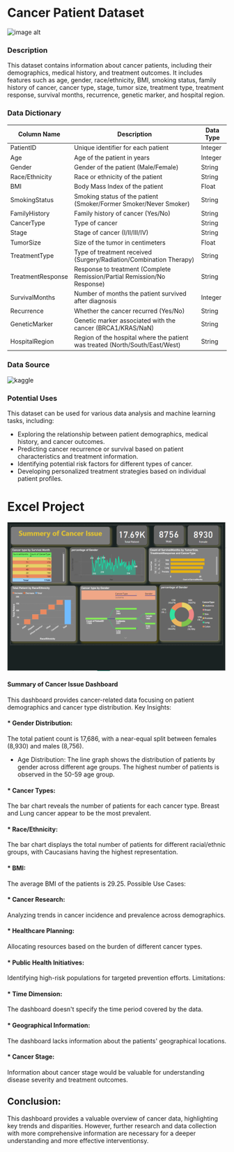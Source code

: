 # Cancer Patient Dataset

![image alt](https://news.cuanschutz.edu/hubfs/NCI%20data.png)
### Description

This dataset contains information about cancer patients, including their demographics, medical history, and treatment outcomes. It includes features such as age, gender, race/ethnicity, BMI, smoking status, family history of cancer, cancer type, stage, tumor size, treatment type, treatment response, survival months, recurrence, genetic marker, and hospital region.

### Data Dictionary

| Column Name | Description | Data Type |
|---|---|---|
| PatientID | Unique identifier for each patient | Integer |
| Age | Age of the patient in years | Integer |
| Gender | Gender of the patient (Male/Female) | String |
| Race/Ethnicity | Race or ethnicity of the patient | String |
| BMI | Body Mass Index of the patient | Float |
| SmokingStatus | Smoking status of the patient (Smoker/Former Smoker/Never Smoker) | String |
| FamilyHistory | Family history of cancer (Yes/No) | String |
| CancerType | Type of cancer | String |
| Stage | Stage of cancer (I/II/III/IV) | String |
| TumorSize | Size of the tumor in centimeters | Float |
| TreatmentType | Type of treatment received (Surgery/Radiation/Combination Therapy) | String |
| TreatmentResponse | Response to treatment (Complete Remission/Partial Remission/No Response) | String |
| SurvivalMonths | Number of months the patient survived after diagnosis | Integer |
| Recurrence | Whether the cancer recurred (Yes/No) | String |
| GeneticMarker | Genetic marker associated with the cancer (BRCA1/KRAS/NaN) | String |
| HospitalRegion | Region of the hospital where the patient was treated (North/South/East/West) | String |


### Data Source
![kaggle](https://www.kaggle.com/)

### Potential Uses

This dataset can be used for various data analysis and machine learning tasks, including:

* Exploring the relationship between patient demographics, medical history, and cancer outcomes.
* Predicting cancer recurrence or survival based on patient characteristics and treatment information.
* Identifying potential risk factors for different types of cancer.
* Developing personalized treatment strategies based on individual patient profiles.

# Excel Project
![powerBI-dashboard](https://github.com/jahansamia/Decoding-Cancer-Analytical-Perspectives-on-Data/blob/70914e62a598eb08fd4eab3524d70f64cea97db9/Excel-project/Power-bi-pic.png)


#### Summary of Cancer Issue Dashboard
This dashboard provides cancer-related data focusing on patient demographics and cancer type distribution.
Key Insights:
#### * Gender Distribution:
 The total patient count is 17,686, with a near-equal split between females (8,930) and males (8,756).
 * Age Distribution: The line graph shows the distribution of patients by gender across different age groups. The highest number of patients is observed in the 50-59 age group.
#### * Cancer Types:
The bar chart reveals the number of patients for each cancer type. Breast and Lung cancer appear to be the most prevalent.
#### * Race/Ethnicity:
The bar chart displays the total number of patients for different racial/ethnic groups, with Caucasians having the highest representation.
#### * BMI: 
The average BMI of the patients is 29.25.
Possible Use Cases:
#### * Cancer Research:
Analyzing trends in cancer incidence and prevalence across demographics.
#### * Healthcare Planning:
Allocating resources based on the burden of different cancer types.
#### * Public Health Initiatives:
Identifying high-risk populations for targeted prevention efforts.
Limitations:
#### * Time Dimension:
The dashboard doesn't specify the time period covered by the data.
#### * Geographical Information: 
The dashboard lacks information about the patients' geographical locations.
#### * Cancer Stage:
Information about cancer stage would be valuable for understanding disease severity and treatment outcomes.

## Conclusion:
This dashboard provides a valuable overview of cancer data, highlighting key trends and disparities. However, further research and data collection with more comprehensive information are necessary for a deeper understanding and more effective interventionsy.
